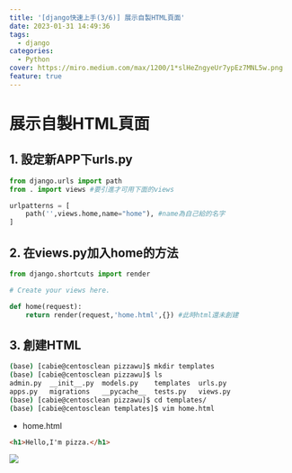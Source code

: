 ```yaml
---
title: '[django快速上手(3/6)] 展示自製HTML頁面'
date: 2023-01-31 14:49:36
tags:
  - django
categories:
  - Python
cover: https://miro.medium.com/max/1200/1*slHeZngyeUr7ypEz7MNL5w.png
feature: true
---
```



# 展示自製HTML頁面

## 1. 設定新APP下urls.py

```py
from django.urls import path
from . import views #要引進才可用下面的views

urlpatterns = [
    path('',views.home,name="home"), #name為自己給的名字
]

```


## 2. 在views.py加入home的方法

```py
from django.shortcuts import render

# Create your views here.

def home(request):
    return render(request,'home.html',{}) #此時html還未創建

```

## 3. 創建HTML

```bash
(base) [cabie@centosclean pizzawu]$ mkdir templates
(base) [cabie@centosclean pizzawu]$ ls
admin.py  __init__.py  models.py    templates  urls.py
apps.py   migrations   __pycache__  tests.py   views.py
(base) [cabie@centosclean pizzawu]$ cd templates/
(base) [cabie@centosclean templates]$ vim home.html

```
- home.html
```html
<h1>Hello,I'm pizza.</h1>
```


![](https://images2.imgbox.com/c1/5e/UwMAlaR1_o.png)

<!--stackedit_data:
eyJoaXN0b3J5IjpbLTY4MDc1NDY3OV19
-->